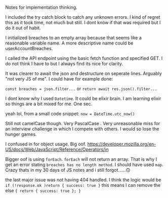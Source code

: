 Notes for implementation thinking.

I included the try catch block to catch any unknown errors. I kind of regret this as it took time, not much but still. I dont know if that was required but I do it out of habit.

I initialized breaches to an empty array because that seems like a reasonable variable name. A more descriptive name could be userAccountBreaches.

I called the API endpoint using the basic fetch function and specified GET. I do not think I have to but I always find its nice for clarity.

It was clearer to await the json and destructure on seperate lines. Arguably "not very JS of me". I could have for example done:

`const breaches = json.filter...`
or
`return await res.json().filter...`

I dont know why I used `Datetime`. It could be elixir brain. I am learning elixir so things are a bit mixed for me. One sec.

yeah lol, from a small code snippet: `now = DateTime.utc_now()`

Still not camelCase though. Very PascalCase . Very unreasonable miss for an interview challenge in which I compete with others. I would so lose the hunger games.

I confused in for object usage. Big oof.
https://developer.mozilla.org/en-US/docs/Web/JavaScript/Reference/Operators/in

Bigger oof is using `forEach`.
`forEach` will not return an array. That is why I get an error stating `breaches has no length method`. I should have used `map`. Crazy thats in my 30 days of JS notes and i still forgot......🙃

the last major issue was not having 404 handled. I think the logic would be `if (!response.ok )return { success: true }`
this means I can remove the else `{ return { success: true }; }`